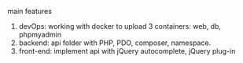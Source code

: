 main features
1. devOps: working with docker to upload 3 containers: web, db, phpmyadmin
2. backend: api folder with PHP, PDO, composer, namespace.
3. front-end: implement api with jQuery autocomplete, jQuery plug-in